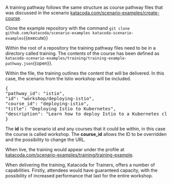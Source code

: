 A training pathway follows the same structure as course pathway files that was discussed in the scenario [katacoda.com/scenario-examples/create-course](katacoda.com/scenario-examples/create-course).

Clone the example repository with the command `git clone github.com/katacoda/scenario-examples katacoda-scenario-examples`{{execute}}

Within the root of a repository the training pathway files need to be in a directory called training. The contents of the course has been defined as `katacoda-scenario-examples/training/training-example-pathway.json`{{open}}.

Within the file, the training outlines the content that will be delivered. In this case, the scenario from the Istio workshop will be included. 

<pre>
{
"pathway_id": "istio",
"id": "workshop/deploying-istio",
"course_id": "deploying-istio",
"title": "Deploying Istio to Kubernetes",
"description": "Learn how to deploy Istio to a Kubernetes cluster"
}
</pre>

The **id** is the scenario id and any courses that it could be within, in this case the course is called workshop. The **course_id** allows the ID to be overridden and the possibility to change the URL.

When live, the training would appear under the profile at [katacoda.com/scenario-examples/training/training-example](https://katacoda.com/scenario-examples/training/training-example). 

When delivering the training, Katacoda for Trainers, offers a number of capabilities. Firstly, attendees would have guaranteed capacity, with the possibility of increased performance that last for the entire workshop.